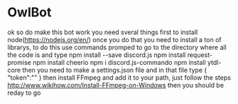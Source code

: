 # OwlBot
ok so do make this bot work you need sveral things first to install node(https://nodejs.org/en/) 
once you do that you need to install a ton of librarys, to do this use commands promped to go to the directory where all the code is and type
npm install --save discord.js
        npm install request-promise
        npm install cheerio
        npm i discord.js-commando
        npm install ytdl-core
then you need to make a settings.json file and in that file type
{
    "token":"<whatever your token is>"
}
then install FFmpeg and add it to your path, just follow the steps 
http://www.wikihow.com/Install-FFmpeg-on-Windows
then you should be reday to go 
